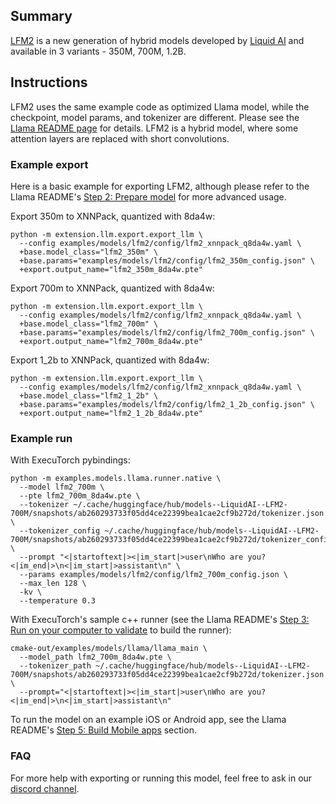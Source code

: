 ## Summary
[LFM2](https://huggingface.co/collections/LiquidAI/lfm2-686d721927015b2ad73eaa38) is a new generation of hybrid models developed by [Liquid AI](https://www.liquid.ai/) and available in 3 variants - 350M, 700M, 1.2B.

## Instructions

LFM2 uses the same example code as optimized Llama model, while the checkpoint, model params, and tokenizer are different. Please see the [Llama README page](../llama/README.md) for details.
LFM2 is a hybrid model, where some attention layers are replaced with short convolutions.

### Example export
Here is a basic example for exporting LFM2, although please refer to the Llama README's [Step 2: Prepare model](../llama/README.md#step-2-prepare-model) for more advanced usage.

Export 350m to XNNPack, quantized with 8da4w:
```
python -m extension.llm.export.export_llm \
  --config examples/models/lfm2/config/lfm2_xnnpack_q8da4w.yaml \
  +base.model_class="lfm2_350m" \
  +base.params="examples/models/lfm2/config/lfm2_350m_config.json" \
  +export.output_name="lfm2_350m_8da4w.pte"
```

Export 700m to XNNPack, quantized with 8da4w:
```
python -m extension.llm.export.export_llm \
  --config examples/models/lfm2/config/lfm2_xnnpack_q8da4w.yaml \
  +base.model_class="lfm2_700m" \
  +base.params="examples/models/lfm2/config/lfm2_700m_config.json" \
  +export.output_name="lfm2_700m_8da4w.pte"
```

Export 1_2b to XNNPack, quantized with 8da4w:
```
python -m extension.llm.export.export_llm \
  --config examples/models/lfm2/config/lfm2_xnnpack_q8da4w.yaml \
  +base.model_class="lfm2_1_2b" \
  +base.params="examples/models/lfm2/config/lfm2_1_2b_config.json" \
  +export.output_name="lfm2_1_2b_8da4w.pte"
```
### Example run
With ExecuTorch pybindings:
```
python -m examples.models.llama.runner.native \
  --model lfm2_700m \
  --pte lfm2_700m_8da4w.pte \
  --tokenizer ~/.cache/huggingface/hub/models--LiquidAI--LFM2-700M/snapshots/ab260293733f05dd4ce22399bea1cae2cf9b272d/tokenizer.json \
  --tokenizer_config ~/.cache/huggingface/hub/models--LiquidAI--LFM2-700M/snapshots/ab260293733f05dd4ce22399bea1cae2cf9b272d/tokenizer_config.json \
  --prompt "<|startoftext|><|im_start|>user\nWho are you?<|im_end|>\n<|im_start|>assistant\n" \
  --params examples/models/lfm2/config/lfm2_700m_config.json \
  --max_len 128 \
  -kv \
  --temperature 0.3
```

With ExecuTorch's sample c++ runner (see the Llama README's [Step 3: Run on your computer to validate](../llama/README.md#step-3-run-on-your-computer-to-validate) to build the runner):
```
cmake-out/examples/models/llama/llama_main \
  --model_path lfm2_700m_8da4w.pte \
  --tokenizer_path ~/.cache/huggingface/hub/models--LiquidAI--LFM2-700M/snapshots/ab260293733f05dd4ce22399bea1cae2cf9b272d/tokenizer.json \
  --prompt="<|startoftext|><|im_start|>user\nWho are you?<|im_end|>\n<|im_start|>assistant\n"
```

To run the model on an example iOS or Android app, see the Llama README's [Step 5: Build Mobile apps](../llama/README.md#step-5-build-mobile-apps) section.

### FAQ
For more help with exporting or running this model, feel free to ask in our [discord channel](https://discord.gg/UEjkY9Zs).
